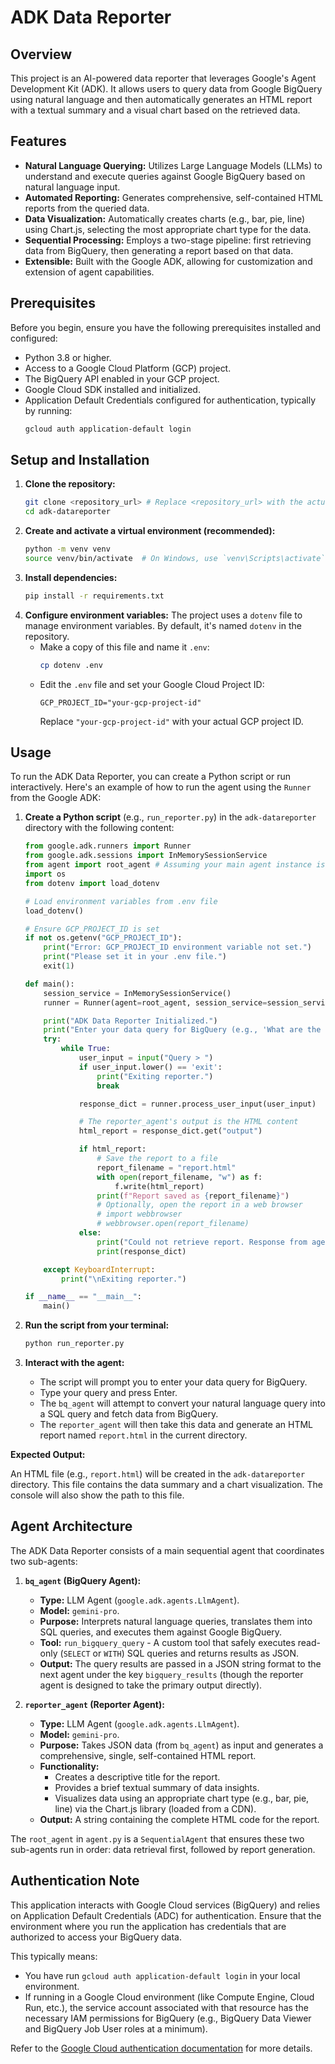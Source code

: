 # ADK Data Reporter

## Overview

This project is an AI-powered data reporter that leverages Google's Agent Development Kit (ADK). It allows users to query data from Google BigQuery using natural language and then automatically generates an HTML report with a textual summary and a visual chart based on the retrieved data.

## Features

- **Natural Language Querying:** Utilizes Large Language Models (LLMs) to understand and execute queries against Google BigQuery based on natural language input.
- **Automated Reporting:** Generates comprehensive, self-contained HTML reports from the queried data.
- **Data Visualization:** Automatically creates charts (e.g., bar, pie, line) using Chart.js, selecting the most appropriate chart type for the data.
- **Sequential Processing:** Employs a two-stage pipeline: first retrieving data from BigQuery, then generating a report based on that data.
- **Extensible:** Built with the Google ADK, allowing for customization and extension of agent capabilities.

## Prerequisites

Before you begin, ensure you have the following prerequisites installed and configured:

- Python 3.8 or higher.
- Access to a Google Cloud Platform (GCP) project.
- The BigQuery API enabled in your GCP project.
- Google Cloud SDK installed and initialized.
- Application Default Credentials configured for authentication, typically by running:
  ```bash
  gcloud auth application-default login
  ```

## Setup and Installation

1.  **Clone the repository:**
    ```bash
    git clone <repository_url> # Replace <repository_url> with the actual URL
    cd adk-datareporter
    ```
2.  **Create and activate a virtual environment (recommended):**
    ```bash
    python -m venv venv
    source venv/bin/activate  # On Windows, use `venv\Scripts\activate`
    ```
3.  **Install dependencies:**
    ```bash
    pip install -r requirements.txt
    ```
4.  **Configure environment variables:**
    The project uses a `dotenv` file to manage environment variables. By default, it's named `dotenv` in the repository.
    *   Make a copy of this file and name it `.env`:
        ```bash
        cp dotenv .env
        ```
    *   Edit the `.env` file and set your Google Cloud Project ID:
        ```
        GCP_PROJECT_ID="your-gcp-project-id"
        ```
        Replace `"your-gcp-project-id"` with your actual GCP project ID.

## Usage

To run the ADK Data Reporter, you can create a Python script or run interactively. Here's an example of how to run the agent using the `Runner` from the Google ADK:

1.  **Create a Python script** (e.g., `run_reporter.py`) in the `adk-datareporter` directory with the following content:

    ```python
    from google.adk.runners import Runner
    from google.adk.sessions import InMemorySessionService
    from agent import root_agent # Assuming your main agent instance is root_agent in agent.py
    import os
    from dotenv import load_dotenv

    # Load environment variables from .env file
    load_dotenv()

    # Ensure GCP_PROJECT_ID is set
    if not os.getenv("GCP_PROJECT_ID"):
        print("Error: GCP_PROJECT_ID environment variable not set.")
        print("Please set it in your .env file.")
        exit(1)

    def main():
        session_service = InMemorySessionService()
        runner = Runner(agent=root_agent, session_service=session_service)

        print("ADK Data Reporter Initialized.")
        print("Enter your data query for BigQuery (e.g., 'What are the total sales per product category last quarter?'):")
        try:
            while True:
                user_input = input("Query > ")
                if user_input.lower() == 'exit':
                    print("Exiting reporter.")
                    break

                response_dict = runner.process_user_input(user_input)

                # The reporter_agent's output is the HTML content
                html_report = response_dict.get("output")

                if html_report:
                    # Save the report to a file
                    report_filename = "report.html"
                    with open(report_filename, "w") as f:
                        f.write(html_report)
                    print(f"Report saved as {report_filename}")
                    # Optionally, open the report in a web browser
                    # import webbrowser
                    # webbrowser.open(report_filename)
                else:
                    print("Could not retrieve report. Response from agent:")
                    print(response_dict)

        except KeyboardInterrupt:
            print("\nExiting reporter.")

    if __name__ == "__main__":
        main()
    ```

2.  **Run the script from your terminal:**
    ```bash
    python run_reporter.py
    ```

3.  **Interact with the agent:**
    *   The script will prompt you to enter your data query for BigQuery.
    *   Type your query and press Enter.
    *   The `bq_agent` will attempt to convert your natural language query into a SQL query and fetch data from BigQuery.
    *   The `reporter_agent` will then take this data and generate an HTML report named `report.html` in the current directory.

**Expected Output:**

An HTML file (e.g., `report.html`) will be created in the `adk-datareporter` directory. This file contains the data summary and a chart visualization. The console will also show the path to this file.

## Agent Architecture

The ADK Data Reporter consists of a main sequential agent that coordinates two sub-agents:

1.  **`bq_agent` (BigQuery Agent):**
    *   **Type:** LLM Agent (`google.adk.agents.LlmAgent`).
    *   **Model:** `gemini-pro`.
    *   **Purpose:** Interprets natural language queries, translates them into SQL queries, and executes them against Google BigQuery.
    *   **Tool:** `run_bigquery_query` - A custom tool that safely executes read-only (`SELECT` or `WITH`) SQL queries and returns results as JSON.
    *   **Output:** The query results are passed in a JSON string format to the next agent under the key `bigquery_results` (though the reporter agent is designed to take the primary output directly).

2.  **`reporter_agent` (Reporter Agent):**
    *   **Type:** LLM Agent (`google.adk.agents.LlmAgent`).
    *   **Model:** `gemini-pro`.
    *   **Purpose:** Takes JSON data (from `bq_agent`) as input and generates a comprehensive, single, self-contained HTML report.
    *   **Functionality:**
        *   Creates a descriptive title for the report.
        *   Provides a brief textual summary of data insights.
        *   Visualizes data using an appropriate chart type (e.g., bar, pie, line) via the Chart.js library (loaded from a CDN).
    *   **Output:** A string containing the complete HTML code for the report.

The `root_agent` in `agent.py` is a `SequentialAgent` that ensures these two sub-agents run in order: data retrieval first, followed by report generation.

## Authentication Note

This application interacts with Google Cloud services (BigQuery) and relies on Application Default Credentials (ADC) for authentication. Ensure that the environment where you run the application has credentials that are authorized to access your BigQuery data.

This typically means:
- You have run `gcloud auth application-default login` in your local environment.
- If running in a Google Cloud environment (like Compute Engine, Cloud Run, etc.), the service account associated with that resource has the necessary IAM permissions for BigQuery (e.g., BigQuery Data Viewer and BigQuery Job User roles at a minimum).

Refer to the [Google Cloud authentication documentation](https://cloud.google.com/docs/authentication/provide-credentials-adc) for more details.
